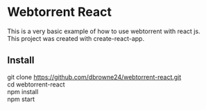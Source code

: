 # Webtorrent React  

This is a very basic example of how to use webtorrent with react js.  
This project was created with create-react-app.  

## Install  
git clone https://github.com/dbrowne24/webtorrent-react.git  
cd webtorrent-react  
npm install  
npm start  
